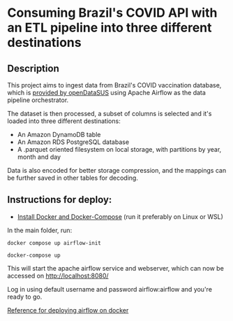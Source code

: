 # Consuming Brazil's COVID API with an ETL pipeline into three different destinations
## Description
This project aims to ingest data from Brazil's COVID vaccination database, which is [provided by openDataSUS](https://opendatasus.saude.gov.br/dataset/covid-19-vacinacao) using Apache Airflow as the data pipeline orchestrator.

The dataset is then processed, a subset of columns is selected and it's loaded into three different destinations:
- An Amazon DynamoDB table
- An Amazon RDS PostgreSQL database
- A .parquet oriented filesystem on local storage, with partitions by year, month and day

Data is also encoded for better storage compression, and the mappings can be further saved in other tables for decoding.

## Instructions for deploy:
- [Install Docker and Docker-Compose](https://docs.docker.com/get-started/)
(run it preferably on Linux or WSL)

In the main folder, run:

`docker compose up airflow-init`

`docker-compose up`

This will start the apache airflow service and webserver, which can now be accessed on <http://localhost:8080/>

Log in using default username and password airflow:airflow and you're ready to go.

[Reference for deploying airflow on docker](https://airflow.apache.org/docs/apache-airflow/stable/howto/docker-compose/index.html)
